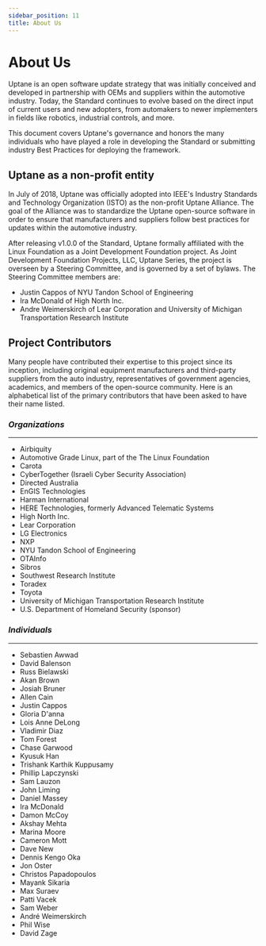 ```yaml
---
sidebar_position: 11
title: About Us
---
```


# About Us

Uptane is an open software update strategy that was initially conceived and developed in partnership with OEMs and suppliers within the automotive industry. Today, the Standard continues to evolve based on the direct input of current users and new adopters, from automakers to newer implementers in fields like robotics, industrial controls, and more.

This document covers Uptane's governance and honors the many individuals who have played a role in developing the Standard or submitting industry Best Practices for deploying the framework.

## Uptane as a non-profit entity

In July of 2018, Uptane was officially adopted into IEEE's Industry Standards
and Technology Organization (ISTO) as the non-profit Uptane Alliance. The goal of the Alliance was to standardize the Uptane open-source software in order to ensure that manufacturers and suppliers follow best practices for updates within the automotive industry.

After releasing v1.0.0 of the Standard, Uptane formally affiliated with the Linux Foundation as a Joint Development Foundation project. As Joint Development Foundation Projects, LLC, Uptane Series, the project is overseen by a Steering Committee, and is governed by a set of bylaws. The Steering Committee members are:

- Justin Cappos of NYU Tandon School of Engineering
- Ira McDonald of High North Inc.
- Andre Weimerskirch of Lear Corporation and University of Michigan
  Transportation Research Institute

## Project Contributors

Many people have contributed their expertise to this
project since its inception, including original equipment manufacturers and
third-party suppliers from the auto industry, representatives
of government agencies, academics, and members of the open-source community.
Here is an alphabetical list of the primary contributors that have been
asked to have their name listed.

### _Organizations_

---

- Airbiquity
- Automotive Grade Linux, part of the The Linux Foundation
- Carota
- CyberTogether (Israeli Cyber Security Association)
- Directed Australia
- EnGIS Technologies
- Harman International
- HERE Technologies, formerly Advanced Telematic Systems
- High North Inc.
- Lear Corporation
- LG Electronics
- NXP
- NYU Tandon School of Engineering
- OTAInfo
- Sibros
- Southwest Research Institute
- Toradex
- Toyota
- University of Michigan Transportation Research Institute
- U.S. Department of Homeland Security (sponsor)

### _Individuals_

---

- Sebastien Awwad
- David Balenson
- Russ Bielawski
- Akan Brown
- Josiah Bruner
- Allen Cain
- Justin Cappos
- Gloria D'anna
- Lois Anne DeLong
- Vladimir Diaz
- Tom Forest
- Chase Garwood
- Kyusuk Han
- Trishank Karthik Kuppusamy
- Phillip Lapczynski
- Sam Lauzon
- John Liming
- Daniel Massey
- Ira McDonald
- Damon McCoy
- Akshay Mehta
- Marina Moore
- Cameron Mott
- Dave New
- Dennis Kengo Oka
- Jon Oster
- Christos Papadopoulos
- Mayank Sikaria
- Max Suraev
- Patti Vacek
- Sam Weber
- André Weimerskirch
- Phil Wise
- David Zage

